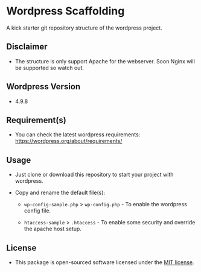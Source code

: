 # Wordpress Scaffolding

A kick starter git repository structure of the wordpress project.

## Disclaimer

- The structure is only support Apache for the webserver. Soon Nginx will be supported so watch out.

## Wordpress Version

- 4.9.8

## Requirement(s)

- You can check the latest wordpress requirements: <https://wordpress.org/about/requirements/>

## Usage

- Just clone or download this repository to start your project with wordpress.

- Copy and rename the default file(s):

  - ```wp-config-sample.php``` > ```wp-config.php``` - To enable the wordpress config file.

  - ```htaccess-sample``` > ```.htaccess``` - To enable some security and override the apache host setup.

## License

- This package is open-sourced software licensed under the [MIT license](https://opensource.org/licenses/MIT).
